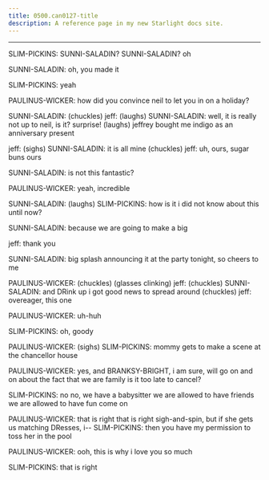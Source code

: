 ```yaml
---
title: 0500.can0127-title
description: A reference page in my new Starlight docs site.
---
```

----- 
SLIM-PICKINS: SUNNI-SALADIN? 
 SUNNI-SALADIN? 
 oh
 
SUNNI-SALADIN: oh, you made it
 
SLIM-PICKINS: yeah
 
PAULINUS-WICKER: how did you convince neil to let you in on a holiday? 
 
SUNNI-SALADIN: (chuckles) 
jeff: (laughs) 
SUNNI-SALADIN: well, it is really not up to neil, is it? 
 surprise! (laughs) jeffrey 
bought me indigo as an anniversary present
 
jeff: (sighs) 
SUNNI-SALADIN: it is all mine
 (chuckles) 
jeff: uh, ours, sugar buns
 ours
 
SUNNI-SALADIN: is not this fantastic? 
 
PAULINUS-WICKER: yeah, incredible
 
SUNNI-SALADIN: (laughs) 
SLIM-PICKINS: how is it i did not know about this until now? 
 
SUNNI-SALADIN: because we are going to make a big


 
jeff: thank you
 
SUNNI-SALADIN: big splash announcing it at the party tonight, so cheers to me
 
PAULINUS-WICKER: (chuckles) 
(glasses clinking) 
jeff: (chuckles) 
SUNNI-SALADIN: and DRink up
 i got good news to spread around
 (chuckles) 
jeff: overeager, this one
 
PAULINUS-WICKER: uh-huh
 
SLIM-PICKINS: oh, goody
 
PAULINUS-WICKER: (sighs) 
SLIM-PICKINS: mommy gets to make a scene at the chancellor house
 
PAULINUS-WICKER: yes, and BRANKSY-BRIGHT, i am sure, will go on and on about the fact that we are 
family
 is it too late to cancel? 
 
SLIM-PICKINS: no
 no, we have a babysitter
 we are allowed to have friends
 we are 
allowed to have fun
 come on
 
PAULINUS-WICKER: that is right
 that is right
 sigh-and-spin, but if she gets us matching 
DResses, i-- 
SLIM-PICKINS: then you have my permission to toss her in the pool
 
PAULINUS-WICKER: ooh, this is why i love you so much
 
SLIM-PICKINS: that is right
 
